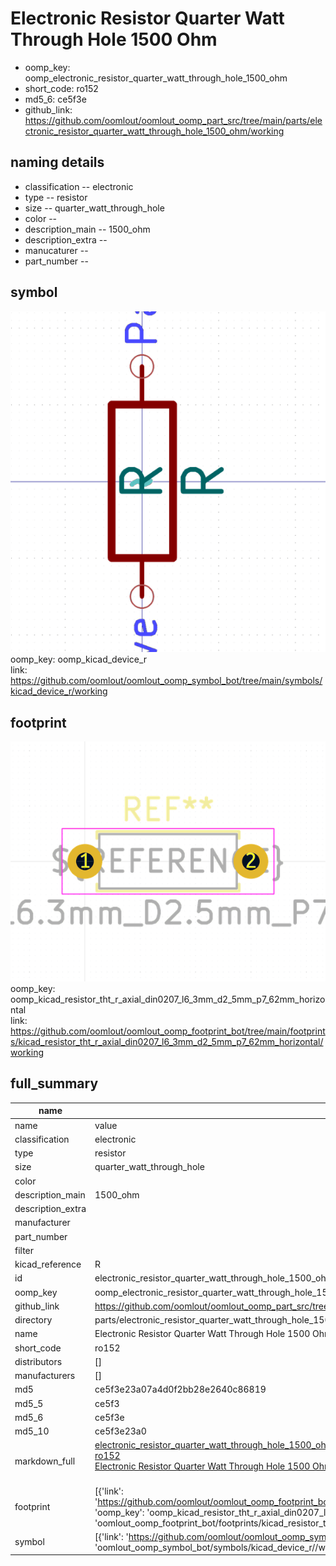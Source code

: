# Electronic Resistor Quarter Watt Through Hole 1500 Ohm

  
* oomp_key: oomp_electronic_resistor_quarter_watt_through_hole_1500_ohm 
* short_code: ro152
* md5_6: ce5f3e  
* github_link: https://github.com/oomlout/oomlout_oomp_part_src/tree/main/parts/electronic_resistor_quarter_watt_through_hole_1500_ohm/working  
## naming details
* classification -- electronic
* type -- resistor
* size -- quarter_watt_through_hole
* color -- 
* description_main -- 1500_ohm
* description_extra -- 
* manucaturer -- 
* part_number -- 



## symbol

![](symbol/0/working/working_600.png)  
oomp_key: oomp_kicad_device_r  
link: https://github.com/oomlout/oomlout_oomp_symbol_bot/tree/main/symbols/kicad_device_r/working  

## footprint

![](footprint/0/working/working_600.png)  
oomp_key: oomp_kicad_resistor_tht_r_axial_din0207_l6_3mm_d2_5mm_p7_62mm_horizontal  
link: https://github.com/oomlout/oomlout_oomp_footprint_bot/tree/main/footprints/kicad_resistor_tht_r_axial_din0207_l6_3mm_d2_5mm_p7_62mm_horizontal/working  

## full_summary
| name | value | 
| --- | --- | 
| name | value | 
| classification | electronic | 
| type | resistor | 
| size | quarter_watt_through_hole | 
| color |  | 
| description_main | 1500_ohm | 
| description_extra |  | 
| manufacturer |  | 
| part_number |  | 
| filter |  | 
| kicad_reference | R | 
| id | electronic_resistor_quarter_watt_through_hole_1500_ohm | 
| oomp_key | oomp_electronic_resistor_quarter_watt_through_hole_1500_ohm | 
| github_link | https://github.com/oomlout/oomlout_oomp_part_src/tree/main/parts/electronic_resistor_quarter_watt_through_hole_1500_ohm/working | 
| directory | parts/electronic_resistor_quarter_watt_through_hole_1500_ohm | 
| name | Electronic Resistor Quarter Watt Through Hole 1500 Ohm | 
| short_code | ro152 | 
| distributors | [] | 
| manufacturers | [] | 
| md5 | ce5f3e23a07a4d0f2bb28e2640c86819 | 
| md5_5 | ce5f3 | 
| md5_6 | ce5f3e | 
| md5_10 | ce5f3e23a0 | 
| markdown_full | [electronic_resistor_quarter_watt_through_hole_1500_ohm](https://github.com/oomlout/oomlout_oomp_part_src/tree/main/parts/electronic_resistor_quarter_watt_through_hole_1500_ohm/working)<br>[ro152](https://github.com/oomlout/oomlout_oomp_part_src/tree/main/parts/electronic_resistor_quarter_watt_through_hole_1500_ohm/working)<br>[Electronic Resistor Quarter Watt Through Hole 1500 Ohm](https://github.com/oomlout/oomlout_oomp_part_src/tree/main/parts/electronic_resistor_quarter_watt_through_hole_1500_ohm/working)<br><br> | 
| footprint | [{'link': 'https://github.com/oomlout/oomlout_oomp_footprint_bot/tree/main/foootprntss/kicad_resistor_tht_r_axial_din0207_l6_3mm_d2_5mm_p7_62mm_horizontal', 'oomp_key': 'oomp_kicad_resistor_tht_r_axial_din0207_l6_3mm_d2_5mm_p7_62mm_horizontal', 'directory': 'oomlout_oomp_footprint_bot/footprints/kicad_resistor_tht_r_axial_din0207_l6_3mm_d2_5mm_p7_62mm_horizontal//working/working.kicad_mod'}] | 
| symbol | [{'link': 'https://github.com/oomlout/oomlout_oomp_symbol_bot/tree/main/symbols/kicad_device_r', 'oomp_key': 'oomp_kicad_device_r', 'directory': 'oomlout_oomp_symbol_bot/symbols/kicad_device_r//working/working.kicad_sym'}] | 
